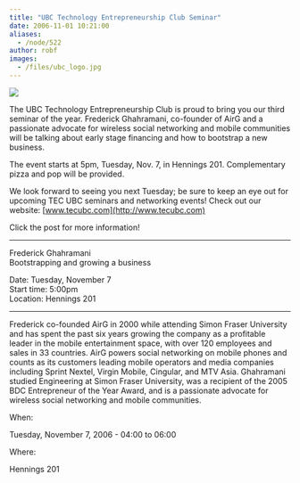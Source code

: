 ```yaml
---
title: "UBC Technology Entrepreneurship Club Seminar"
date: 2006-11-01 10:21:00
aliases:
  - /node/522
author: robf
images:
  - /files/ubc_logo.jpg
---
```


![](/files/ubc_logo.jpg)

The UBC Technology Entrepreneurship Club is proud to bring you our third seminar of the year.
Frederick Ghahramani, co-founder of AirG and a passionate advocate for wireless social
networking and mobile communities will be talking about early stage financing and how
to bootstrap a new business.

The event starts at 5pm, Tuesday, Nov. 7, in Hennings 201. Complementary pizza and
pop will be provided.

We look forward to seeing you next Tuesday; be sure to keep an eye out for upcoming TEC
UBC seminars and networking events! Check out our website: [www.tecubc.com](http://www.tecubc.com)

Click the post for more information!

---

Frederick Ghahramani \
Bootstrapping and growing a business

Date: Tuesday, November 7 \
Start time: 5:00pm \
Location: Hennings 201

---

Frederick co-founded AirG in 2000 while attending Simon Fraser University
and has spent the past six years growing the company as a profitable leader
in the mobile entertainment space, with over 120 employees and sales in 33
countries. AirG powers social networking on mobile phones and counts as its
customers leading mobile operators and media companies including Sprint
Nextel, Virgin Mobile, Cingular, and MTV Asia. Ghahramani studied
Engineering at Simon Fraser University, was a recipient of the 2005 BDC
Entrepreneur of the Year Award, and is a passionate advocate for wireless
social networking and mobile communities.

When:

Tuesday, November 7, 2006 - 04:00 to 06:00

Where:

Hennings 201
